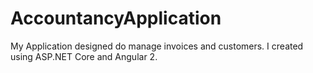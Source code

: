 # AccountancyApplication
My Application designed do manage invoices and customers. I created using ASP.NET Core and Angular 2.
